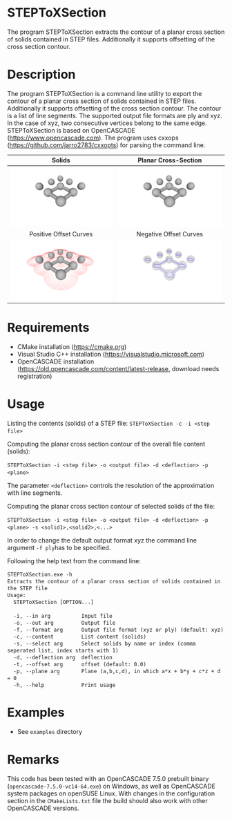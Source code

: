 # STEPToXSection
The program STEPToXSection extracts the contour of a planar cross section of solids contained in STEP files. Additionally it supports offsetting of the cross section contour.

# Description
The program STEPToXSection is a command line utility to export the contour of a planar cross section of solids contained in STEP files. Additionally it supports offsetting of the cross section contour. The contour is a list of line segments. The supported output file formats are ply and xyz. In the case of xyz, two consecutive vertices belong to the same edge.  STEPToXSection is based on OpenCASCADE (https://www.opencascade.com). The program uses cxxops (https://github.com/jarro2783/cxxopts) for parsing the command line.

| Solids | Planar Cross-Section |
| :---:  | :---: |
| ![Image Solids](examples/spheres/solids.png) | ![Image Cross-Section](examples/spheres/cross_section.png) |
| Positive Offset Curves | Negative Offset Curves |
| ![Image Positive-Offset-Curves](examples/spheres/positive_offset_curves.png) | ![Image Negative-Offset-Curves](examples/spheres/negative_offset_curves.png) |

# Requirements
 * CMake installation (https://cmake.org)
 * Visual Studio C++ installation (https://visualstudio.microsoft.com)
 * OpenCASCADE installation (https://old.opencascade.com/content/latest-release, download needs registration)

# Usage
Listing the contents (solids) of a STEP file:
`STEPToXSection -c -i <step file>`

Computing the planar cross section contour of the overall file content (solids):

`STEPToXSection -i <step file> -o <output file> -d <deflection> -p <plane>`

The parameter `<deflection>` controls the resolution of the approximation with line segments.

Computing the planar cross section contour of selected solids of the file:

`STEPToXSection -i <step file> -o <output file> -d <deflection> -p <plane> -s <solid1>,<solid2>,<...>`

In order to change the default output format xyz the command line argument `-f ply`has to be specified.

Following the help text from the command line:
```
STEPToXSection.exe -h
Extracts the contour of a planar cross section of solids contained in the STEP file
Usage:
  STEPToXSection [OPTION...]

  -i, --in arg          Input file
  -o, --out arg         Output file
  -f, --format arg      Output file format (xyz or ply) (default: xyz)
  -c, --content         List content (solids)
  -s, --select arg      Select solids by name or index (comma seperated list, index starts with 1)
  -d, --deflection arg  deflection
  -t, --offset arg      offset (default: 0.0)
  -p, --plane arg       Plane (a,b,c,d), in which a*x + b*y + c*z + d = 0
  -h, --help            Print usage
```

# Examples
 * See `examples` directory
 
# Remarks
This code has been tested with an OpenCASCADE 7.5.0 prebuilt binary (`opencascade-7.5.0-vc14-64.exe`) on Windows, as well as OpenCASCADE system packages on openSUSE Linux. With changes in the configuration section in the `CMakeLists.txt` file the build should also work with other OpenCASCADE versions.